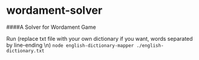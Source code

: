 # wordament-solver

####A Solver for Wordament Game


Run (replace txt file with your own dictionary if you want, words separated by line-ending \\n)
```node english-dictionary-mapper ./english-dictionary.txt```
